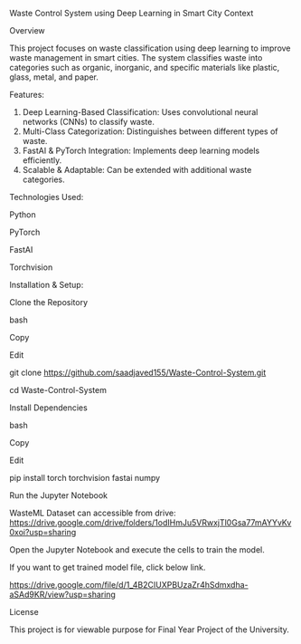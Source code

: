 Waste Control System using Deep Learning in Smart City Context

Overview

This project focuses on waste classification using deep learning to improve waste management in smart cities. The system classifies waste into categories such as organic, inorganic, and specific materials like plastic, glass, metal, and paper.

Features:
1. Deep Learning-Based Classification: Uses convolutional neural networks (CNNs) to classify waste.
2. Multi-Class Categorization: Distinguishes between different types of waste.
3. FastAI & PyTorch Integration: Implements deep learning models efficiently.
4. Scalable & Adaptable: Can be extended with additional waste categories.

Technologies Used:

Python

PyTorch

FastAI

Torchvision

Installation & Setup:

Clone the Repository

bash

Copy

Edit

git clone https://github.com/saadjaved155/Waste-Control-System.git

cd Waste-Control-System

Install Dependencies

bash

Copy

Edit

pip install torch torchvision fastai numpy  

Run the Jupyter Notebook

WasteML Dataset can accessible from drive: https://drive.google.com/drive/folders/1odIHmJu5VRwxjTl0Gsa77mAYYvKv0xoi?usp=sharing

Open the Jupyter Notebook and execute the cells to train the model.

If you want to get trained model file, click below link.

https://drive.google.com/file/d/1_4B2CIUXPBUzaZr4hSdmxdha-aSAd9KR/view?usp=sharing

License

This project is for viewable purpose for Final Year Project of the University.
